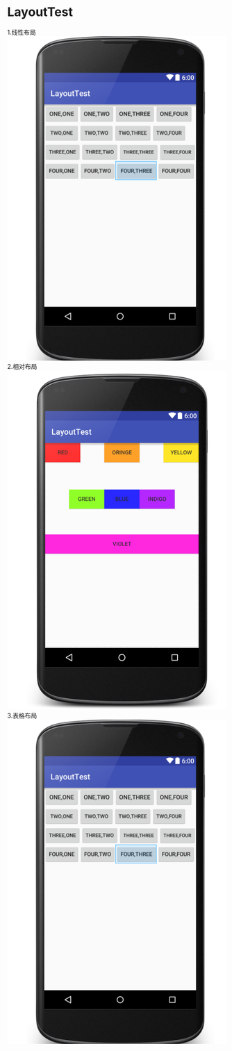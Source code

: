 # LayoutTest
1.线性布局
![](https://github.com/S-HChen/LayoutTest/blob/master/app/src/main/res/mipmap-hdpi/1.png)
2.相对布局
![](https://github.com/S-HChen/LayoutTest/blob/master/app/src/main/res/mipmap-hdpi/2.png)
3.表格布局
![](https://github.com/S-HChen/LayoutTest/blob/master/app/src/main/res/mipmap-hdpi/1.png)
